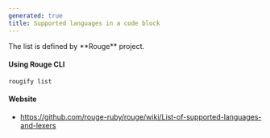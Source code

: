 ```yaml
---
generated: true
title: Supported languages in a code block
---
```


<div markdown="1" class="ans">
The list is defined by **Rouge** project.
</div>

#### Using Rouge CLI

```
rougify list
```

#### Website

- https://github.com/rouge-ruby/rouge/wiki/List-of-supported-languages-and-lexers
